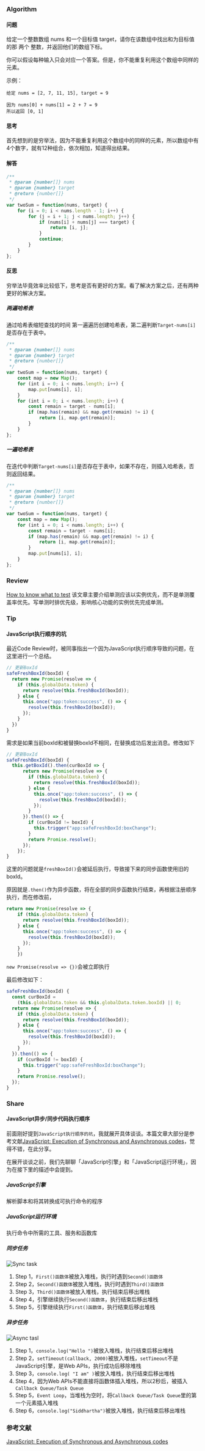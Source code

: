 ### Algorithm
#### 问题
给定一个整数数组 nums 和一个目标值 target，请你在该数组中找出和为目标值的那 两个 整数，并返回他们的数组下标。

你可以假设每种输入只会对应一个答案。但是，你不能重复利用这个数组中同样的元素。

示例：
```
给定 nums = [2, 7, 11, 15], target = 9

因为 nums[0] + nums[1] = 2 + 7 = 9
所以返回 [0, 1]
```

#### 思考
首先想到的是穷举法，因为不能重复利用这个数组中的同样的元素，所以数组中有4个数字，就有12种组合，依次相加，知道得出结果。

#### 解答
```javascript
/**
 * @param {number[]} nums
 * @param {number} target
 * @return {number[]}
 */
var twoSum = function(nums, target) {
    for (i = 0; i < nums.length - 1; i++) {
        for (j = i + 1; j < nums.length; j++) {
            if (nums[i] + nums[j] === target) {
                return [i, j];
            }
            continue;
        }
    }
};
```

#### 反思
穷举法毕竟效率比较低下，思考是否有更好的方案。看了解决方案之后，还有两种更好的解决方案。
##### 两遍哈希表
通过哈希表缩短查找的时间
第一遍遍历创建哈希表，第二遍判断```Target-nums[i]```是否存在于表中。
```JavaScript
/**
 * @param {number[]} nums
 * @param {number} target
 * @return {number[]}
 */
var twoSum = function(nums, target) {
    const map = new Map();
    for (int i = 0; i < nums.length; i++) {
        map.put[nums[i], i];
    }
    for (int i = 0; i < nums.length; i++) {
        const remain = target - nums[i];
        if (map.has(remain) && map.get(remain) != i) {
            return [i, map.get(remain)];
        }
    }
};
```
##### 一遍哈希表
在迭代中判断```Target-nums[i]```是否存在于表中，如果不存在，则插入哈希表，否则返回结果。
```JavaScript
/**
 * @param {number[]} nums
 * @param {number} target
 * @return {number[]}
 */
var twoSum = function(nums, target) {
    const map = new Map();
    for (int i = 0; i < nums.length; i++) {
        const remain = target - nums[i];
        if (map.has(remain) && map.get(remain) != i) {
            return [i, map.get(remain)];
        }
        map.put[nums[i], i];
    }
};
```

### Review
[How to know what to test](https://kentcdodds.com/blog/how-to-know-what-to-test)
该文章主要介绍单测应该以实例优先，而不是单测覆盖率优先。写单测时排优先级，影响核心功能的实例优先完成单测。

### Tip
#### JavaScript执行顺序的坑
最近Code Review时，被同事指出一个因为JavaScript执行顺序导致的问题，在这里进行一个总结。

```JavaScript
// 更新BoxId
safeFreshBoxId(boxId) {
  return new Promise(resolve => {
    if (this.globalData.token) {
      return resolve(this.freshBoxId(boxId));
    } else {
      this.once("app:token:success", () => {
        resolve(this.freshBoxId(boxId));
      });
    }
  })
}
```

需求是如果当前boxId和被替换boxId不相同，在替换成功后发出消息。修改如下
```JavaScript
// 更新BoxId
safeFreshBoxId(boxId) {
  this.getBoxId().then(curBoxId => {
      return new Promise(resolve => {
        if (this.globalData.token) {
          return resolve(this.freshBoxId(boxId));
        } else {
          this.once("app:token:success", () => {
            resolve(this.freshBoxId(boxId));
          });
        }
      }).then(() => {
        if (curBoxId != boxId) {
          this.trigger("app:safeFreshBoxId:boxChange");
        }
        return Promise.resolve();
      });
    });
}
```

这里的问题就是```freshBoxId()```会被延后执行，导致接下来的同步函数使用旧的boxId。

原因就是```.then()```作为异步函数，将在全部的同步函数执行结束，再根据注册顺序执行，而在修改前，
```JavaScript
return new Promise(resolve => {
    if (this.globalData.token) {
      return resolve(this.freshBoxId(boxId));
    } else {
      this.once("app:token:success", () => {
        resolve(this.freshBoxId(boxId));
      });
    }
    })
```
```new Promise(resolve => {})```会被立即执行

最后修改如下：
```JavaScript
safeFreshBoxId(boxId) {
  const curBoxId =
    (this.globalData.token && this.globalData.token.boxId) || 0;
  return new Promise(resolve => {
    if (this.globalData.token) {
      return resolve(this.freshBoxId(boxId));
    } else {
      this.once("app:token:success", () => {
        resolve(this.freshBoxId(boxId));
      });
    }
  }).then(() => {
    if (curBoxId != boxId) {
      this.trigger("app:safeFreshBoxId:boxChange");
    }
    return Promise.resolve();
  });
}
```

### Share
#### JavaScript异步/同步代码执行顺序
前面刚好提到```JavaScript执行顺序的坑```，我就展开具体谈谈。本篇文章大部分是参考文献[JavaScript: Execution of Synchronous and Asynchronous codes](https://medium.com/@siddharthac6/javascript-execution-of-synchronous-and-asynchronous-codes-40f3a199e687)，觉得不错，在此分享。

在展开谈谈之前，我们先聊聊「JavaScript引擎」和「JavaScript运行环境」，因为在接下里的描述中会提到。
##### JavaScript引擎
解析脚本和将其转换成可执行命令的程序
##### JavaScript运行环境
执行命令中所需的工具、服务和函数库

##### 同步任务
![Sync task](https://cdn-images-1.medium.com/max/1600/1*w5OfUVZk_FXBZ3Cbv9d3IA.png)

1. Step 1，```First()函数体```被放入堆栈，执行时遇到```Second()函数体```
2. Step 2，```Second()函数体```被放入堆栈，执行时遇到```Third()函数体```
3. Step 3，```Third()函数体```被放入堆栈，执行结束后移出堆栈
4. Step 4，引擎继续执行```Second()函数体```，执行结束后移出堆栈
5. Step 5，引擎继续执行```First()函数体```，执行结束后移出堆栈

##### 异步任务
![Async tasl](https://cdn-images-1.medium.com/max/1600/1*jL3DKqpxzQeiJgoIW9PaEA.png)
1. Step 1，```console.log("Hello ")```被放入堆栈，执行结束后移出堆栈
2. Step 2，```setTimeout(callback, 2000)```被放入堆栈，```setTimeout```不是JavaScript引擎，是Web APIs，执行成功后移除堆栈
3. Step 3，```console.log( "I am" )```被放入堆栈，执行结束后移出堆栈
4. Step 4，因为Web APIs不能直接将函数体插入堆栈，所以2秒后，被插入```Callback Queue/Task Queue```
5. Step 5，```Event Loop```，当堆栈为空时，将```Callback Queue/Task Queue```里的第一个元素插入堆栈
6. Step 6，```console.log("Siddhartha")```被放入堆栈，执行结束后移出堆栈


### 参考文献
[JavaScript: Execution of Synchronous and Asynchronous codes](https://medium.com/@siddharthac6/javascript-execution-of-synchronous-and-asynchronous-codes-40f3a199e687)
